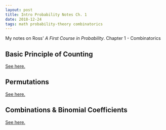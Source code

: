 ```yaml
---
layout: post
title: Intro Probability Notes Ch. 1
date: 2018-12-24
tags: math probability-theory combinatorics
---
```

My notes on Ross' *A First Course in Probability*. Chapter 1 - Combinatorics

## Basic Principle of Counting
<!-- The basic principle of counting states that if two events are independent and the first has $m$ possible outcomes and the second has $n$ possible outcomes, then the events taken together have $mn$ possible outcomes.

Formally, if $A$ is the set of all outcomes of the first experiment and $B$ the second:

$$A=\{a_1,a_2,\cdots,a_m\}\ \ \ \ \ B=\{b_1,b_2,\cdots,b_n\}$$

then the set of combined outcomes is just their [cartesian product](\cartesian-product) $A\times B$:

$$A\times B=\{(a,b)\mid a\in A\wedge b\in B\}=\left\{
\begin{matrix}
    (a_1,b_1), & (a_1,b_2), & \dots & (a_1,b_n), \\
    (a_2,b_1), & (a_2,b_2), & \dots & (a_2,b_n), \\
    \vdots & \vdots & \ddots & \vdots \\
    (a_m,b_1), & (a_m,b_2), & \dots & (a_m,b_n)
\end{matrix}\right\}$$

The basic principle, then, just reiterates that the [product of cardinalities](\cartesian-product#cardinal-multiplication) is equal to the cardinality of the cartesian product:

$$|A\times B|=|A||B|=mn$$

This of course generalizes to, not just two, but any number of independent events due to the properties of multiplication. It even generalizes to infinite cardinalities, although those aren't particularly useful in combinatorics.

#### Independence of Outcomes
It is important to note that if the outcome of the first experiment *does*  affect the second experiment (i.e. not independent), then certain pairs of outcomes may not be possible, e.g. $(a_3,b_2)$. The cartesian product, then, wouldn't represent all possible outcomes as it would include impossible ones as well.

Sometimes if the first event affects the second, it is possible to still use the basic principle regardless of the particular sets of outcomes. For example, if we want the set of all two digit strings with no repeats we have 10 choices of digits for the first digit and 9 choices for the second:

$$|\{(0,1),(2,3),(9,3),\cdots\}|=10\cdot 9=90$$

Notice that while we cannot represent the above as a cartesian product of two sets (i.e. it doesn't have a [cartesian factorization](\cartesian-product#cartesian-factorization)) because the set of possible choices of the second element changes for every choice of the first element, we do know the *cardinality* of the set of second choices and thus can still use the basic principle. -->

[See here.](/the-basic-principle-of-counting)

## Permutations
<!-- Given a set of $n$ distinct elements, we can use the basic principle to derive the number of ways we can arrange, or **permutate**, them. If we have $n$ choices for the first element, $n-1$ for the second and so on, we are left with:

$$n(n-1)(n-2)\cdots 3\cdot 2\cdot 1=n!$$

And so there are $n!$ way to rearrange a list of $n$ *distinct* elements. What if they aren't distinct? Given a multiset of size $n$ with $r$ unique elements, each with their own multiplicities $m_i$, the number of permutations is given by:

$$\frac{n!}{m_1!m_2!\cdots m_{r-1}!m_r!}$$

*to be clear $n$ is the sum of the multiplicities of the elements in the multiset: $n=\sum_1^r m_i$*

Dividing by the factorial of each element's multiplicity accounts for all the permutations where identical elements were swapped (leading to no change). Notice that this definition generalizes the unique element case where all the multiplicities are 1. -->

[See here.](/permutations)

<!--more-->

## Combinations & Binomial Coefficients
<!-- Another combinatorial problem is how many different sets of groups with $r$ elements can be formed from $n$ distinct elements:

$$\frac{n!}{(n-r)!\ r!}=\binom{n}{r}$$

The parenthetical notation above is used for denoting combinations and is read "$n$ choose $r$" and is called a binomial coefficient. Note that we define $\binom{n}{r}=0$ for $r< 0$ because there are no ways to split a set into less than 0 groups, and for $r>n$ because there are no ways to split a set into more groups than there are elements. The binomial theorem, discussed below, provides additional rationale to this definition.

#### Explanation of Formula
Note that the formula is equivalent to:

$$\frac{n!}{(n-r)!\ r!}=\frac{n(n-1)\cdots(n-r+1)}{r!}$$

The numerator applies the basic principle to the $n$ choices for the first group, $n-1$ for the second and so on up to the number of groups $r$. The $r!$ accounts for the groups overcounted by enumerating all their permutations, because order doesn't matter.

#### Recursive Identity
A special identity of the binomial coefficient is:

$$\binom{n}{r}=\binom{n-1}{r-1}+\binom{n-1}{r}$$

The binomial coefficient has many other [interesting identities](https://en.wikipedia.org/wiki/Binomial_coefficient#Identities_involving_binomial_coefficients).

#### Binomial Theorem
The binomial theorem tells us the coefficients of each term in the expansion of the binomial $(x+y)^n$ as we vary $n$:

$$(x+y)^n=\sum^n_{k=0}\binom{n}{k}x^{n-k}y^{k}$$

We can prove the above statement via induction (I'll do it later).

#### Multinomial Coefficients
Another question a combinatorialist might ask is how many ways a set of $n$ distinct elements can be partitioned into groups of size $n_1,n_2,\cdots,n_r$ where all the groups add up to $n$. We have $n$ choose $n_1$ combinations for the first group, $n-n_1$ choose $n_2$ for the second, and so on giving us:

$$\binom{n}{n_1}\binom{n-n_1}{n_2}\cdots\binom{n-n_1-n_2-\cdots n_{r-1}}{n_r}$$

Note that this gives us a sort of telescoping product where we can cancel out the previous denominator with the next numerator leaving us with:

$$\frac{n!}{(n-n_1)!n_1!}\frac{(n-n_1)!}{(n-n_1-n_2)!n_2!}\cdots\frac{(n-n_1-\cdots-n_{r-1})!}{0!n_r!}=\frac{n!}{n_1!n_2!\cdots n_r!}$$

Analgous to binomial coefficents, we have a special parenthetical notation for these **multinomial coefficients**:

$$\binom{n}{n_1,n_2,\cdots,n_r}=\frac{n!}{n_1!n_2!\cdots n_r!}$$

*where $\sum_i^r n_i=n$*

As you might've guessed, the binomial theorem can be extended to any multinomial using the above in the following way:

$$(x_1+x_2+\cdots+x_r)^n=\sum_{n_1+n_2+\cdots n_r=n}\binom{n}{n_1,n_2,\cdots, n_r}x_1^{n_1}x_2^{n_2}\cdots x_r^{n_r}$$

*Where the sum is taking place over all tuples $(n_1,n_2,\cdots,n_r)$ with $0\le n_i\le n$ that sum to $n$.* -->

<!-- TODO:
- Pascal's triangle
- Generalization of Pascal's Triangle. -->

[See here.](/binomial-coefficient)